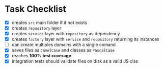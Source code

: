 # Task Checklist

- [X] creates `src` main folder if it not exists
- [X] creates `repository` layer
- [X] creates `service` layer with `repository` as dependency
- [X] creates `factory` layer with `service` and `repository` returning its instances
- [ ] can create multiples domains with a single comand
- [X] saves files as `camelCase` and classes as `PascalCase`
- [X] reaches **100% test coverage**
- [X] integration tests should validate files on disk as a valid JS clas